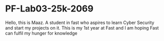 # PF-Lab03-25k-2069

Hello, this is Maaz. A student in fast who aspires to learn Cyber Security and start my projects on it. This is my 1st year at Fast and I am hoping Fast can fulfil my hunger for knowledge
